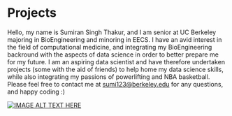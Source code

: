 # Projects
Hello, my name is Sumiran Singh Thakur, and I am senior at UC Berkeley majoring in BioEngineering and minoring in EECS.
I have an avid interest in the field of computational medicine, and integrating my BioEngineering backround with the 
aspects of data science in order to better prepare me for my future. I am an aspiring data scientist and have therefore
undertaken projects (some with the aid of friends) to help home my data science skills, while also integrating my passions
of powerlifting and NBA basketball. Please feel free to contact me at sumi123@berkeley.edu for any questions, and happy coding :)

[![IMAGE ALT TEXT HERE](http://img.youtube.com/vi/mXZxo5RAhfI/0.jpg)](http://www.youtube.com/watch?v=mXZxo5RAhfI)


